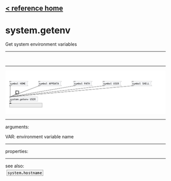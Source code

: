 [< reference home](index.html)
---

# system.getenv


Get system environment variables

---

<br>


---


![example](examples/system.getenv-example.jpg)

---
arguments:

VAR: environment variable name<br>

---
properties:


---
see also:<br>
[![system.hostname](img/object_system.hostname.png)](system.hostname.html)
